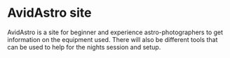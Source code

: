 # AvidAstro site

AvidAstro is a site for beginner and experience astro-photographers to get information on the equipment used. There will also be different tools that can be used to help for the nights session and setup.
